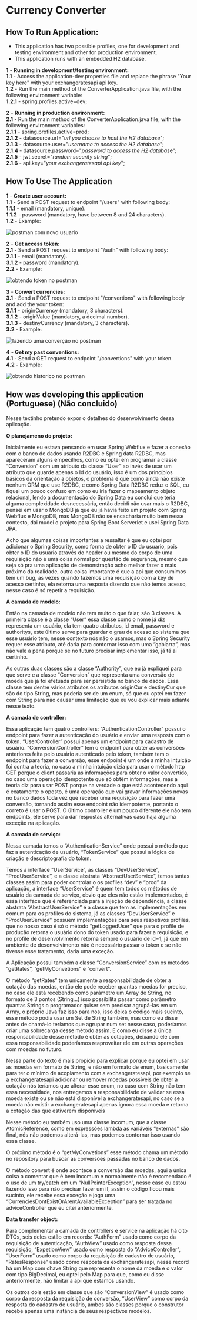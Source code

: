 # Currency Converter

## How To Run Application:

* This application has two possible profiles, one for development and testing environment and other for production environment.
* This application runs with an embedded H2 database.

**1** - **Running in development/testing environment:**  
**1.1** - Access the application-dev.properties file and replace the phrase "Your key here" with your exchangeratesapi api key.  
**1.2** - Run the main method of the ConverterApplication.java file, with the following environment variable:  
**1.2.1** - spring.profiles.active=dev;  

**2** - **Running in production environment:**  
**2.1** - Run the main method of the ConverterApplication.java file, with the following environment variables:   
**2.1.1** - spring.profiles.active=prod;  
**2.1.2** - datasource.url="*url you choose to host the H2 database*";  
**2.1.3** - datasource.user="*username to access the H2 database*";  
**2.1.4** - datasource.password="*password to access the H2 databas*e";  
**2.1.5** - jwt.secret="*random security string*";  
**2.1.6** - api.key="*your exchangeratesapi api key*";  

## How To Use The Application  

**1** - **Create user account:**  
**1.1** - Send a POST request to endpoint "/users" with following body:  
**1.1.1** - email (mandatory, unique).  
**1.1.2** - password (mandatory, have between 8 and 24 characters).  
**1.2** - Example:

![postman com novo usuario](https://github.com/LeonardoCavazzola/currency-converter/blob/main/src/main/resources/images/new%20user2.PNG)

**2** - **Get access token:**  
**2.1** - Send a POST request to endpoint "/auth" with following body:  
**2.1.1** - email (mandatory).  
**3.1.2** - password (mandatory).  
**2.2** - Example:

![obtendo token no postman](https://github.com/LeonardoCavazzola/currency-converter/blob/main/src/main/resources/images/Auth.PNG)

**3** - **Convert currencies:**  
**3.1** - Send a POST request to endpoint "/convertions" with following body and add the your token:  
**3.1.1** - originCurrency (mandatory, 3 characters).  
**3.1.2** - originValue (mandatory, a decimal number).  
**3.1.3** - destinyCurrency (mandatory, 3 characters).  
**3.2** - Example:

![fazendo uma converção no postman](https://github.com/LeonardoCavazzola/currency-converter/blob/main/src/main/resources/images/covertion.PNG)

**4** - **Get my past conventions:**  
**4.1** - Send a GET request to endpoint "/convertions" with your token.  
**4.2** - Example:  

![obtendo historico no postman](https://github.com/LeonardoCavazzola/currency-converter/blob/main/src/main/resources/images/allcerrto.PNG)

## How was developing this application (Portuguese) (Não concluido)

Nesse textinho pretendo expor o detalhes do desenvolvimento dessa aplicação.

**O planejameno do projeto:**

Inicialmente eu estava pensando em usar Spring Webflux e fazer a conexão com o banco de dados usando R2DBC e Spring data R2DBC, mas apareceram alguns empecilhos, como eu optei em programar a classe “Conversion” com um atributo da classe “User” ao invés de usar um atributo que guarde apenas o Id do usuário, isso é um dos princípios básicos da orientação a objetos, o problema é que como ainda não existe nenhum ORM que use R2DBC, e como Spring Data R2DBC reduz o SQL, eu fiquei um pouco confuso em como eu iria fazer o mapeamento objeto relacional, lendo a documentação do Spring Data eu conclui que teria alguma complexidade desnecessária, então decidi não usar mais o R2DBC, pensei em usar o MongoDB já que eu já havia feito um projeto com Spring Webflux e MongoDB, mas MongoDB não se encacharia muito bem nesse contesto, dai mudei o projeto para Spring Boot Serverlet e usei Spring Data JPA.

Acho que algumas coisas importantes a ressaltar é que eu optei por adicionar o Spring Security, como forma de obter o ID do usuario, pois obter o ID do usuario através do header ou mesmo do corpo de uma requisição não é uma coisa normal por questão de segurança, mesmo que seja só pra uma aplicação de demonstração acho melhor fazer o mais próximo da realidade, outra coisa importante é que a api que consumimos tem um bug, as vezes quando fazemos uma requisição com a key de acesso certinha, ela retorna uma resposta dizendo que não temos acesso, nesse caso é só repetir a requisição. 

**A camada de modelo:**

Então na camada de modelo não tem muito o que falar, são 3 classes. A primeira classe é a classe “User” essa classe como o nome já diz representa um usuário, ela tem quatro atributos, id email, password e authoritys, este último serve para guardar o grau de acesso ao sistema que esse usuário tem, nesse contexto nós não o usamos, mas o Spring Security requer esse atributo, até daria para contornar isso com uma “gabiarra”, mas não vale a pena porque se no futuro precisar implementar isso, já tá ai certinho.

As outras duas classes são a classe “Authority”, que eu já expliquei para que serve e a classe “Conversion” que representa uma conversão de moeda que já foi efetuada para ser persistida no banco de dados. Essa classe tem dentre vários atributos os atributos originCur e destinyCur que são do tipo String, mas poderia ser de um enum, só que eu optei em fazer com String para não causar uma limitação que eu vou explicar mais adiante nesse texto.

**A camada de controller:**

Essa aplicação tem quatro controllers: “AuthenticationController” possui o endpoint para fazer a autenticação do usuário e enviar uma resposta com o token. “UserController” possui apenas um endpoint para cadastro de usuário. “ConversionController” tem o endpoint para obter as conversões anteriores feita pelo usuário autenticado pelo token, também tem o endpoint para fazer a conversão, esse endpoint é um onde a minha intuição foi contra a teoria, no caso a minha intuição dizia para usar o método http GET porque o client passaria as informações para obter o valor convertido, no caso uma operação idempotente que só obtêm informações, mas a teoria diz para usar POST porque na verdade o que está acontecendo aqui é exatamente o oposto, é uma operação que vai gravar informações novas no banco dados toda vez que receber uma requisição para fazer uma conversão, tornando assim esse endpoint não idempotente, portanto o correto é usar o POST. O último controller é um pouco diferente ele não tem endpoints, ele serve para dar respostas alternativas caso haja alguma exceção na aplicação.

**A camada de serviço:**

Nessa camada temos o “AuthenticationService” onde possui o método que faz a autenticação de usuário, “TokenService” que possui a lógica de criação e descriptografia do token.

Temos a interface “UserService”, as classes “DevUserService”, “ProdUserService”, e a classe abstrata “AbstractUserService”, temos tantas classes assim para poder controlar o os profiles “dev” e “prod” da aplicação, a interface “UserService” é quem tem todos os métodos de usuário da camada de serviço, obvio que eles não estão implementados, é essa interface que é referenciada para a injeção de dependência, a classe abstrata “AbstractUserService” é a classe que tem as implementações em comum para os profiles do sistema, já as classes “DevUserService” e “ProdUserService” possuem implementações para seus respetivos profiles, que no nosso caso é só o método “getLoggedUser” que para o profile de produção retorna o usuário dono do token usado para fazer a requisição, e no profile de desenvolvimento retorna sempre o usuário de id=1, já que em ambiente de desenvolvimento não é necessário passar o token e se não tivesse esse tratamento, daria uma exceção.

A Aplicação possui também a classe “ConversionService” com os metodos “getRates”, “getMyConvetions” e “convert”.

O método “getRates” tem unicamente a responsabilidade de obter a cotação das moedas, então ele pode receber quantas moedas for preciso, no caso ele está recebendo como parâmetro um Array de String, no formato de 3 pontos (String…) isso possibilita passar como parâmetro quantas Strings o programador quiser sem precisar agrupá-las em um Array, o próprio Java faz isso para nos, isso deixa o código mais sucinto, esse método podia usar um Set de String também, mas como eu disse antes de chamá-lo teríamos que agrupar num set nesse caso, poderíamos criar uma sobrecarga desse método assim. E como eu disse a única responsabilidade desse método é obter as cotações, deixando ele com essa responsabilidade poderíamos reaproveitar ele em outras operações com moedas no futuro.

Nessa parte do texto é mais propício para explicar porque eu optei em usar as moedas em formato de String, e não em formato de enum, basicamente para ter o mínimo de acoplamento com a exchangeratesapi, por exemplo se a exchangeratesapi adicionar ou remover moedas possíveis de obter a cotação nós teríamos que alterar esse enum, no caso com String não tem essa necessidade, nos entregamos a responsabilidade de validar se essa moeda existe ou se não está disponível a exchangeratesapi, no caso se a moeda não existir a exchangeratesapi apenas ignora essa moeda e retorna a cotação das que estiverem disponíveis

Nesse método eu também uso uma classe incomum, que a classe AtomicReference, como em expressões lambda as variáveis “externas” são final, nós não podemos alterá-las, mas podemos contornar isso usando essa classe.

O próximo método é o “getMyConvetions” esse método chama um método no repository para buscar as conversões passadas no banco de dados.

O método convert é onde acontece a conversão das moedas, aqui a única coisa a comentar que é bem incomum e normalmente não é recomendado é o uso de um try/catch em um “NullPointerException”, nesse caso eu estou fazendo isso para não precisar fazer um if, assim o código ficou mais sucinto, ele recebe essa exceção e joga uma “CurrenciesDontExistOrArentAvailableException” para ser tratada no adviceController que eu citei anteriormente.

**Data transfer object:**

Para complementar a camada de controllers e service na aplicação há oito DTOs, seis deles estão em records: “AuthForm” usado como corpo da requisição de autenticação, “AuthView” usado como resposta dessa requisição, “ExpetionView” usado como resposta do “AdviceController”, “UserForm” usado como corpo da requisição de cadastro de usuário, “RatesResponse” usado como resposta da exchangeratesapi, nesse record há um Map com chave String que representa o nome da moeda e o valor com tipo BigDecimal, eu optei pelo Map para que, como eu disse anteriormente, não limitar a api que estamos usando.

Os outros dois estão em classe que são “ConversionView” é usado como corpo da resposta da requisição de conversão, “UserView” como corpo da resposta do cadastro de usuário, ambos são classes porque o construtor recebe apenas uma instância de seus respectivos modelos. 



